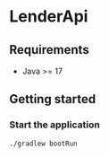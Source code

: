 # LenderApi

## Requirements
* Java >= 17

## Getting started
### Start the application
```sh
./gradlew bootRun
```


